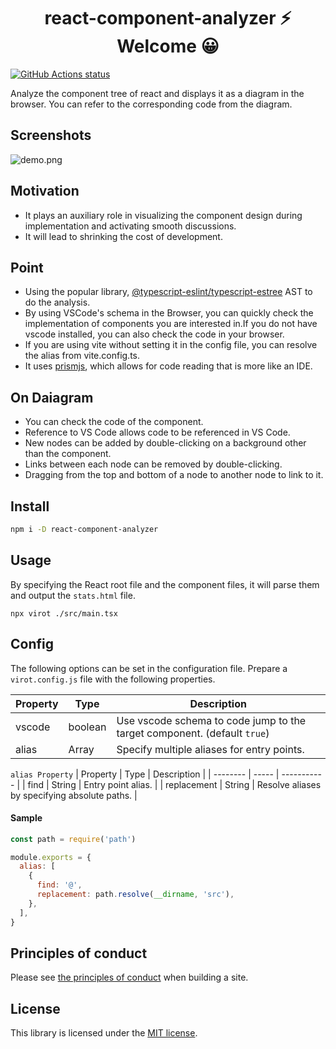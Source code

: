 <h1 align="center">react-component-analyzer ⚡ Welcome 😀</h1>

<p align="left">
  <a href="https://github.com/actions/setup-node"><img alt="GitHub Actions status" src="https://github.com/activeguild/react-component-analyzer/workflows/automatic%20release/badge.svg" style="max-width:100%;"></a>
</p>

Analyze the component tree of react and displays it as a diagram in the browser.
You can refer to the corresponding code from the diagram.

## Screenshots

![demo.png](https://user-images.githubusercontent.com/39351982/151507430-aa84e421-f77f-45aa-ba76-76504ebd7610.png)

## Motivation

- It plays an auxiliary role in visualizing the component design during implementation and activating smooth discussions.
- It will lead to shrinking the cost of development.

## Point

- Using the popular library, [@typescript-eslint/typescript-estree](https://github.com/typescript-eslint/typescript-eslint/tree/main/packages/typescript-estree) AST to do the analysis.
- By using VSCode's schema in the Browser, you can quickly check the implementation of components you are interested in.If you do not have vscode installed, you can also check the code in your browser.
- If you are using vite without setting it in the config file, you can resolve the alias from vite.config.ts.
- It uses [prismjs](https://github.com/PrismJS/prism/), which allows for code reading that is more like an IDE.

## On Daiagram

- You can check the code of the component.
- Reference to VS Code allows code to be referenced in VS Code.
- New nodes can be added by double-clicking on a background other than the component.
- Links between each node can be removed by double-clicking.
- Dragging from the top and bottom of a node to another node to link to it.

## Install

```bash
npm i -D react-component-analyzer
```

## Usage

By specifying the React root file and the component files, it will parse them and output the `stats.html` file.

```
npx virot ./src/main.tsx
```

## Config

The following options can be set in the configuration file.
Prepare a `virot.config.js` file with the following properties.

| Property | Type    | Description                                                              |
| -------- | ------- | ------------------------------------------------------------------------ |
| vscode   | boolean | Use vscode schema to code jump to the target component. (default `true`) |
| alias    | Array   | Specify multiple aliases for entry points.                               |

`alias Property`
| Property | Type | Description |
| -------- | ----- | ----------- |
| find | String | Entry point alias. |
| replacement | String | Resolve aliases by specifying absolute paths. |

#### Sample

```js
const path = require('path')

module.exports = {
  alias: [
    {
      find: '@',
      replacement: path.resolve(__dirname, 'src'),
    },
  ],
}
```

## Principles of conduct

Please see [the principles of conduct](https://github.com/activeguild/react-component-analyzer/blob/master/.github/CONTRIBUTING.md) when building a site.

## License

This library is licensed under the [MIT license](https://github.com/activeguild/react-component-analyzer/blob/master/LICENSE).
